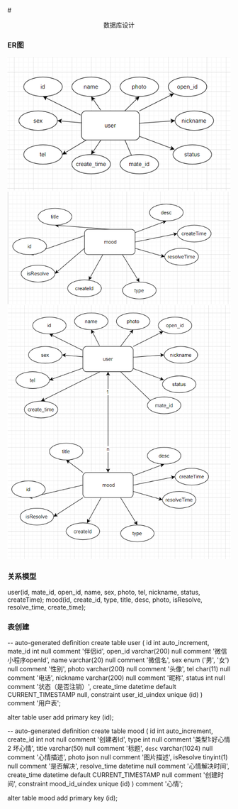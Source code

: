 #<center>数据库设计</center>


### ER图
![user](img/user.png)
![img.png](img/mood.png)
![img.png](img/basic.png)
### 关系模型
user(id, mate_id, open_id, name, sex, photo, tel, nickname, status, createTime);
mood(id, create_id, type, title, desc, photo, isResolve, resolve_time, create_time);

### 表创建


-- auto-generated definition
create table user
(
id          int auto_increment,
mate_id     int                                null comment '伴侣id',
open_id     varchar(200)                       null comment '微信小程序openId',
name        varchar(20)                        null comment '微信名',
sex         enum ('男', '女')                    null comment '性别',
photo       varchar(200)                       null comment '头像',
tel         char(11)                           null comment '电话',
nickname    varchar(200)                       null comment '昵称',
status      int                                null comment '状态（是否注销）',
create_time datetime default CURRENT_TIMESTAMP null,
constraint user_id_uindex
unique (id)
)
comment '用户表';

alter table user
add primary key (id);



-- auto-generated definition
create table mood
(
id           int auto_increment,
create_id    int                                not null comment '创建者Id',
type         int                                null comment '类型1:好心情 2 坏心情',
title        varchar(50)                        null comment '标题',
`desc`       varchar(1024)                      null comment '心情描述',
photo        json                               null comment '图片描述',
isResolve    tinyint(1)                         null comment '是否解决',
resolve_time datetime                           null comment '心情解决时间',
create_time  datetime default CURRENT_TIMESTAMP null comment '创建时间',
constraint mood_id_uindex
unique (id)
)
comment '心情';

alter table mood
add primary key (id);